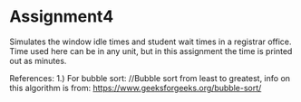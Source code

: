 # Assignment4
Simulates the window idle times and student wait times in a registrar office. Time used here can be in any unit, but in this assignment the time is printed out as minutes.  

References:
1.) For bubble sort: //Bubble sort from least to greatest, info on this algorithm is from: https://www.geeksforgeeks.org/bubble-sort/
